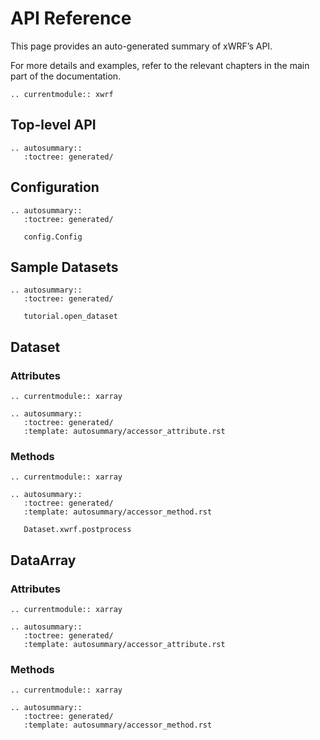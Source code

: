 # API Reference

This page provides an auto-generated summary of xWRF’s API.

For more details and examples, refer to the relevant chapters in the main part of the documentation.

```{eval-rst}
.. currentmodule:: xwrf
```

## Top-level API

```{eval-rst}
.. autosummary::
   :toctree: generated/

```

## Configuration

```{eval-rst}
.. autosummary::
   :toctree: generated/

   config.Config

```

## Sample Datasets

```{eval-rst}
.. autosummary::
   :toctree: generated/

   tutorial.open_dataset
```

## Dataset

### Attributes

```{eval-rst}
.. currentmodule:: xarray

.. autosummary::
   :toctree: generated/
   :template: autosummary/accessor_attribute.rst

```

### Methods

```{eval-rst}
.. currentmodule:: xarray

.. autosummary::
   :toctree: generated/
   :template: autosummary/accessor_method.rst

   Dataset.xwrf.postprocess
```

## DataArray

### Attributes

```{eval-rst}
.. currentmodule:: xarray

.. autosummary::
   :toctree: generated/
   :template: autosummary/accessor_attribute.rst

```

### Methods

```{eval-rst}
.. currentmodule:: xarray

.. autosummary::
   :toctree: generated/
   :template: autosummary/accessor_method.rst

```
